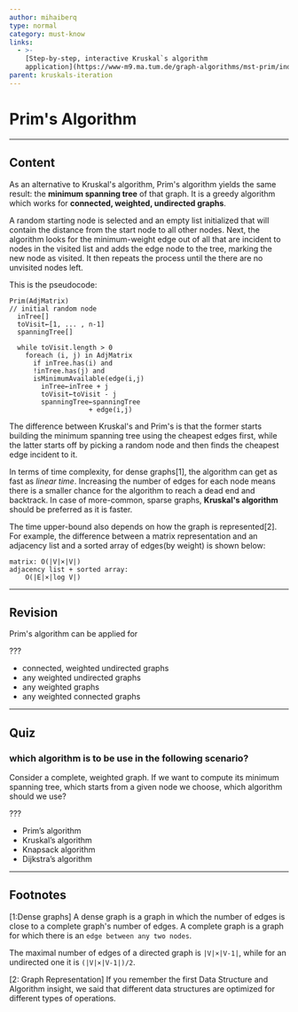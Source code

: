 ```yaml
---
author: mihaiberq
type: normal
category: must-know
links:
  - >-
    [Step-by-step, interactive Kruskal`s algorithm
    application](https://www-m9.ma.tum.de/graph-algorithms/mst-prim/index_en.html){website}
parent: kruskals-iteration
---
```


# Prim's Algorithm


---

## Content

As an alternative to Kruskal's algorithm, Prim's algorithm yields the same result: the **minimum spanning tree** of that graph. It is a greedy algorithm which works for **connected, weighted, undirected graphs**.

A random starting node is selected and an empty list initialized that will contain the distance from the start node to all other nodes. Next, the algorithm looks for the minimum-weight edge out of all that are incident to nodes in the visited list and adds the edge node to the tree, marking the new node as visited. It then repeats the process until the there are no unvisited nodes left.

This is the pseudocode:

```plain-text
Prim(AdjMatrix)
// initial random node
  inTree[]
  toVisit←[1, ... , n-1]
  spanningTree[]

  while toVisit.length > 0
    foreach (i, j) in AdjMatrix
      if inTree.has(i) and
      !inTree.has(j) and
      isMinimumAvailable(edge(i,j)
        inTree←inTree + j
        toVisit←toVisit - j
        spanningTree←spanningTree
                    + edge(i,j)

```

The difference between Kruskal's and Prim's is that the former starts building the minimum spanning tree using the cheapest edges first, while the latter starts off by picking a random node and then finds the cheapest edge incident to it.

In terms of time complexity, for dense graphs[1], the algorithm can get as fast as *linear time*. Increasing the number of edges for each node means there is a smaller chance for the algorithm to reach a dead end and backtrack. In case of more-common, sparse graphs, **Kruskal's algorithm** should be preferred as it is faster.

The time upper-bound also depends on how the graph is represented[2]. For example, the difference between a matrix representation and an adjacency list and a sorted array of edges(by weight) is shown below:

```plain-text
matrix: O(|V|×|V|)
adjacency list + sorted array:
    O(|E|×|log V|)
```


---

## Revision

Prim's algorithm can be applied for

???

- connected, weighted undirected graphs
- any weighted undirected graphs
- any weighted graphs
- any weighted connected graphs


---

## Quiz

### which algorithm is to be use in the following scenario?


Consider a complete, weighted graph. If we want to compute its minimum spanning tree,
which starts from a given node we choose, which algorithm should we use?

 ???

- Prim’s algorithm
- Kruskal’s algorithm
- Knapsack algorithm
- Dijkstra’s algorithm


---

## Footnotes

[1:Dense graphs]
A dense graph is a graph in which the number of edges is close to a complete graph's number of edges. A complete graph is a graph for which there is an `edge between any two nodes`.

The maximal number of edges of a directed graph is `|V|×|V-1|`, while for an undirected one it is `(|V|×|V-1|)/2`.

[2: Graph Representation]
If you remember the first Data Structure and Algorithm insight, we said that different data structures are optimized for different types of operations.
 
